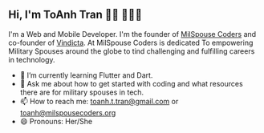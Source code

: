 ## Hi, I'm ToAnh Tran 👋🏼 👩🏻‍💻

I'm a Web and Mobile Developer. I'm the founder of  [MilSpouse Coders](https:https://milspousecoders.org/) and co-founder of [Vindicta](https://vindicta.dev/). At MilSpouse Coders is dedicated To empowering Military Spouses around the globe to tind challenging and fulfilling careers in technology.


- 🌱 I’m currently learning Flutter and Dart.
- 💬 Ask me about how to get started with coding and what resources there are for military spouses in tech.
- 📫 How to reach me: toanh.t.tran@gmail.com or toanh@milspousecoders.org
- 😄 Pronouns: Her/She

<!--
**toanhtran/toanhtran** is a ✨ _special_ ✨ repository because its `README.md` (this file) appears on your GitHub profile.





- ⚡ Fun fact: 
-->
